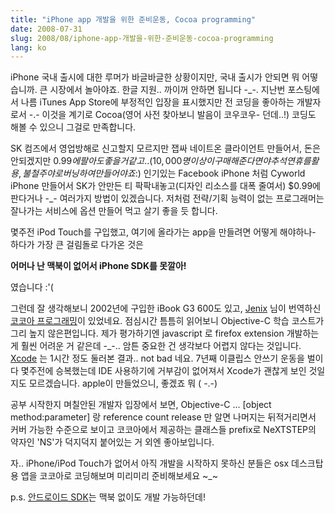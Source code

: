 ```yaml
---
title: "iPhone app 개발을 위한 준비운동, Cocoa programming"
date: 2008-07-31
slug: 2008/08/iphone-app-개발을-위한-준비운동-cocoa-programming
lang: ko
---
```


iPhone 국내 출시에 대한 루머가 바글바글한 상황이지만, 국내 출시가 안되면 뭐 어떻습니까.
큰 시장에서 놀아야죠. 한글 지원.. 까이꺼 안하면 됩니다 -_-. 지난번 포스팅에서 나름 iTunes App Store에 부정적인 입장을 표시했지만 전 코딩을 좋아하는 개발자로서 -.- 이것을 계기로 Cocoa(영어 사전 찾아보니 발음이 코우코우- 던데..!) 코딩도 해볼 수 있으니 그걸로 만족합니다.

SK 컴즈에서 영업방해로 신고할지 모르지만 잽싸 네이트온 클라이언트 만들어서, 돈은 안되겠지만 $0.99에 팔아도 좋을 거 같고.. (10,000명이상이 구매해준다면야 추석연휴를 활용, 불철주야로 버닝하여 만들어야죠 :$) 인기있는 Facebook iPhone 처럼 Cyworld iPhone 만들어서 SK가 안만든 티 팍팍내놓고(디자인 리소스를 대폭 줄여서) $0.99에 판다거나 -_- 여러가지 방법이 있겠습니다. 저처럼 전략/기획 능력이 없는 프로그래머는 잘나가는 서비스에 옵션 만들어 먹고 살기 좋을 듯 합니다.

몇주전 iPod Touch를 구입했고, 여기에 올라가는 app을 만들려면 어떻게 해야하나- 하다가 가장 큰 걸림돌로 다가온 것은

**어머나 난 맥북이 없어서 iPhone SDK를 못깔아!**

였습니다 :'( 

그런데 잘 생각해보니 2002년에 구입한 iBook G3 600도 있고, [Jenix](http://jinhyung.org/) 님이 번역하신 [코코아 프로그래밍](http://www.yes24.com/Goods/FTGoodsView.aspx?goodsNo=2692954)이 있었네요. 점심시간 틈틈히 읽어보니 Objective-C 학습 코스트가 그리 높지 않은편입니다. 제가 평가하기엔 javascript 로 firefox extension 개발하는 게 훨씬 어려운 거 같은데 -_-.. 암튼 중요한 건 생각보다 어렵지 않다는 것입니다. [Xcode](http://developer.apple.com/tools/xcode/) 는 1시간 정도 둘러본 결과.. not bad 네요. 7년째 이클립스 안쓰기 운동을 벌이다 몇주전에 승복했는데 IDE 사용하기에 거부감이 없어져서 Xcode가 괜찮게 보인 것일지도 모르겠습니다. apple이 만들었으니, 좋겠죠 뭐 ( -.-)

공부 시작한지 며칠안된 개발자 입장에서 보면, Objective-C ... [object method:parameter] 랑 reference count release 만 알면 나머지는 뒤적거리면서 커버 가능한 수준으로 보이고 코코아에서 제공하는 클래스들 prefix로 NeXTSTEP의 약자인 'NS'가 덕지덕지 붙어있는 거 외엔 좋아보입니다. 

자.. iPhone/iPod Touch가 없어서 아직 개발을 시작하지 못하신 분들은 osx 데스크탑용 앱을 코코아로 코딩해보며 미리미리 준비해보세요 ~_~

p.s. [안드로이드 SDK](http://code.google.com/android/index.html)는 맥북 없이도 개발 가능하던데!

